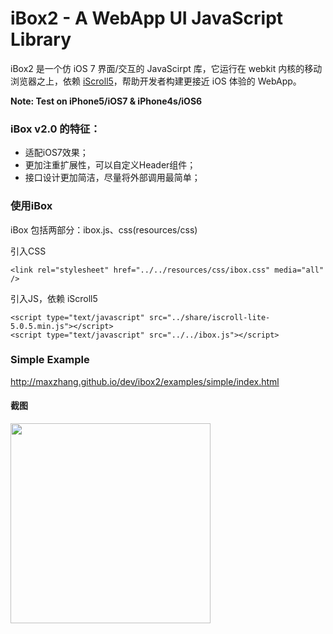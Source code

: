 # iBox2 - A WebApp UI JavaScript Library

iBox2 是一个仿 iOS 7 界面/交互的 JavaScirpt 库，它运行在 webkit 内核的移动浏览器之上，依赖 [iScroll5](https://github.com/cubiq/iscroll)，帮助开发者构建更接近 iOS 体验的 WebApp。

**Note: Test on iPhone5/iOS7 & iPhone4s/iOS6**

### iBox v2.0 的特征：

* 适配iOS7效果；
* 更加注重扩展性，可以自定义Header组件；
* 接口设计更加简洁，尽量将外部调用最简单；

### 使用iBox

iBox 包括两部分：ibox.js、css(resources/css)

引入CSS
```
<link rel="stylesheet" href="../../resources/css/ibox.css" media="all" />
```

引入JS，依赖 iScroll5
```
<script type="text/javascript" src="../share/iscroll-lite-5.0.5.min.js"></script>
<script type="text/javascript" src="../../ibox.js"></script>
```

### Simple Example

http://maxzhang.github.io/dev/ibox2/examples/simple/index.html

#### 截图

<img src="https://raw.github.com/maxzhang/ibox2/master/examples/share/feature.png" width="320" />


